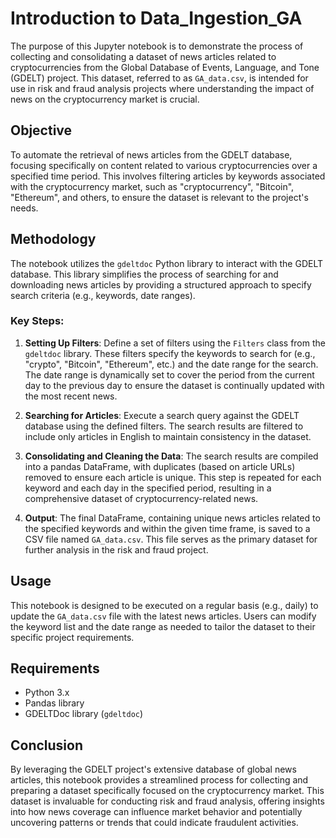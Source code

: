 # Introduction to Data_Ingestion_GA

The purpose of this Jupyter notebook is to demonstrate the process of collecting and consolidating a dataset of news articles related to cryptocurrencies from the Global Database of Events, Language, and Tone (GDELT) project. This dataset, referred to as `GA_data.csv`, is intended for use in risk and fraud analysis projects where understanding the impact of news on the cryptocurrency market is crucial.

## Objective

To automate the retrieval of news articles from the GDELT database, focusing specifically on content related to various cryptocurrencies over a specified time period. This involves filtering articles by keywords associated with the cryptocurrency market, such as "cryptocurrency", "Bitcoin", "Ethereum", and others, to ensure the dataset is relevant to the project's needs.

## Methodology

The notebook utilizes the `gdeltdoc` Python library to interact with the GDELT database. This library simplifies the process of searching for and downloading news articles by providing a structured approach to specify search criteria (e.g., keywords, date ranges).

### Key Steps:

1. **Setting Up Filters**: Define a set of filters using the `Filters` class from the `gdeltdoc` library. These filters specify the keywords to search for (e.g., "crypto", "Bitcoin", "Ethereum", etc.) and the date range for the search. The date range is dynamically set to cover the period from the current day to the previous day to ensure the dataset is continually updated with the most recent news.

2. **Searching for Articles**: Execute a search query against the GDELT database using the defined filters. The search results are filtered to include only articles in English to maintain consistency in the dataset.

3. **Consolidating and Cleaning the Data**: The search results are compiled into a pandas DataFrame, with duplicates (based on article URLs) removed to ensure each article is unique. This step is repeated for each keyword and each day in the specified period, resulting in a comprehensive dataset of cryptocurrency-related news.

4. **Output**: The final DataFrame, containing unique news articles related to the specified keywords and within the given time frame, is saved to a CSV file named `GA_data.csv`. This file serves as the primary dataset for further analysis in the risk and fraud project.

## Usage

This notebook is designed to be executed on a regular basis (e.g., daily) to update the `GA_data.csv` file with the latest news articles. Users can modify the keyword list and the date range as needed to tailor the dataset to their specific project requirements.

## Requirements

- Python 3.x
- Pandas library
- GDELTDoc library (`gdeltdoc`)

## Conclusion

By leveraging the GDELT project's extensive database of global news articles, this notebook provides a streamlined process for collecting and preparing a dataset specifically focused on the cryptocurrency market. This dataset is invaluable for conducting risk and fraud analysis, offering insights into how news coverage can influence market behavior and potentially uncovering patterns or trends that could indicate fraudulent activities.
